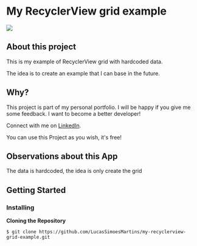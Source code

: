 # My RecyclerView grid example

<img src="https://user-images.githubusercontent.com/25203907/70269754-c154c680-1781-11ea-929b-d16507142efd.png"/>

## About this project

This is my example of RecyclerView grid with hardcoded data.

The idea is to create an example that I can base in the future.

## Why?

This project is part of my personal portfolio. I will be happy if you give me some feedback. I want to become a better developer!

Connect with me on [LinkedIn](https://br.linkedin.com/in/lucassimoesmartins).

You can use this Project as you wish, it's free!

## Observations about this App

The data is hardcoded, the idea is only create the grid

## Getting Started

### Installing

**Cloning the Repository**

```
$ git clone https://github.com/LucasSimoesMartins/my-recyclerview-grid-example.git
```
